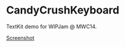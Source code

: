 CandyCrushKeyboard
==================

TextKit demo for WIPJam @ MWC14.

[Screenshot](https://github.com/NSBarcelona/CandyCrushKeyboard/blob/master/screenshot.png)
